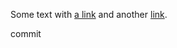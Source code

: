 Some text with [a link][1] and
another [link][2].

[1]: http://example.com/ "Title"
[2]: http://example.org/ "Title"

commit